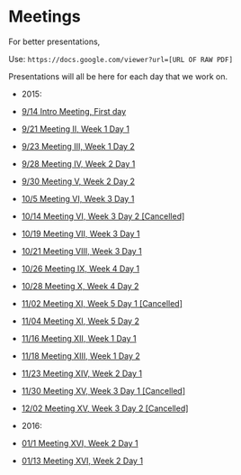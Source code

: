 # Meetings

For better presentations,

Use: `https://docs.google.com/viewer?url=[URL OF RAW PDF]`


Presentations will all be here for each day that we work on.

- 2015:
- [9/14 Intro Meeting, First day](2015_9_14_Meeting_I.pdf)
- [9/21 Meeting II, Week 1 Day 1](2015_9_21_Meeting_II.pdf)
- [9/23 Meeting III, Week 1 Day 2](2015_9_23_Meeting_III.pdf)
- [9/28 Meeting IV, Week 2 Day 1](2015_9_28_Meeting_IV.pdf)
- [9/30 Meeting V, Week 2 Day 2](2015_9_30_Meeting_V.pdf)
- [10/5 Meeting VI, Week 3 Day 1](2015_10_05_Meeting_VI.pdf)
- [10/14 Meeting VI, Week 3 Day 2 \[Cancelled\]]()
- [10/19 Meeting VII, Week 3 Day 1](2015_10_19_Meeting_VII.pdf)
- [10/21 Meeting VIII, Week 3 Day 1](2015_10_21_Meeting_VIII.pdf)
- [10/26 Meeting IX, Week 4 Day 1](2015_10_26_Meeting_IX.pdf)
- [10/28 Meeting X, Week 4 Day 2](2015_10_28_Meeting_X.pdf)
- [11/02 Meeting XI, Week 5 Day 1 \[Cancelled\]](2015_11_02_Meeting_XI.pdf)
- [11/04 Meeting XI, Week 5 Day 2](2015_11_04_Meeting_XI.pdf)
- [11/16 Meeting XII, Week 1 Day 1](2015_11_16_Meeting_XII.pdf)
- [11/18 Meeting XIII, Week 1 Day 2](2015_11_18_Meeting_XIII.pdf)
- [11/23 Meeting XIV, Week 2 Day 1](2015_11_23_Meeting_XIV.pdf)
- [11/30 Meeting XV, Week 3 Day 1 \[Cancelled\]](2015_11_30_Meeting_XV.pdf)
- [12/02 Meeting XV, Week 3 Day 2 \[Cancelled\]](2015_12_02_Meeting_XV.pdf)

- 2016:
- [01/1 Meeting XVI, Week 2 Day 1](2016_01_10_Meeting_XVI.pdf)
- [01/13 Meeting XVI, Week 2 Day 1](2016_01_13_Meeting_XVII.pdf)
